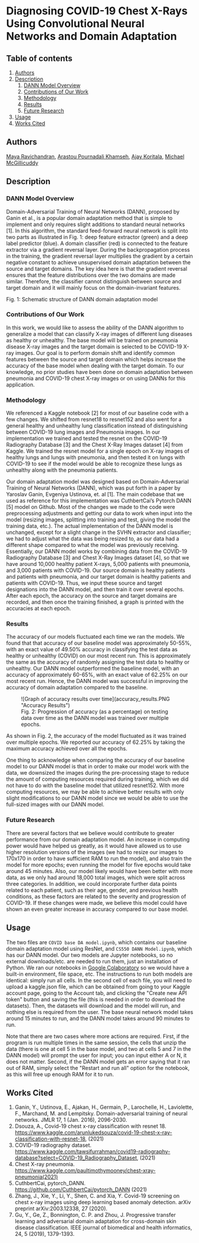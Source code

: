# Diagnosing COVID-19 Chest X-Rays Using Convolutional Neural Networks and Domain Adaptation

## Table of contents
1. [Authors](#authors)
2. [Description](#Description)
    1. [DANN Model Overview](#DANN-Model-Overview)
    2. [Contributions of Our Work](#Contributions-of-Our-Work)
    3. [Methodology](#Methodology)
    4. [Results](#Results)
    5. [Future Research](#Future-Research)
3. [Usage](#Usage)
4. [Works Cited](#Works-Cited)

## Authors
[Maya Ravichandran](https://github.com/maravichandran), [Arastou Pournadali Khamseh](https://github.com/arastoo723), [Ajay Koritala](https://github.com/joybot56), [Michael McGillicuddy](https://github.com/mpaul418)

## Description
### DANN Model Overview
Domain-Adversarial Training of Neural Networks (DANN), proposed by Ganin et al., is a popular domain adaptation method that is simple to implement and only requires slight additions to standard neural networks [1]. In this algorithm, the standard feed-forward neural network is split into two parts as illustrated in Fig. 1:  deep feature extractor (green) and a deep label predictor (blue). A domain classifier (red) is connected to the feature extractor via a gradient reversal layer. During the backpropagation process in the training, the gradient reversal layer multiplies the gradient by a certain negative constant to achieve unsupervised domain adaptation between the source and target domains. The key idea here is that the gradient reversal ensures that the feature distributions over the two domains are made similar. Therefore, the classifier cannot distinguish between source and target domain and it will mainly focus on the domain-invariant features.

Fig. 1: Schematic structure of DANN domain adaptation model

### Contributions of Our Work
In this work, we would like to assess the ability of the DANN algorithm to generalize a model that can classify X-ray images of different lung diseases as healthy or unhealthy. The base model will be trained on pneumonia disease X-ray images and the target domain is selected to be COVID-19 X-ray images. Our goal is to perform domain shift and identify common features between the source and target domain which helps increase the accuracy of the base model when dealing with the target domain. To our knowledge, no prior studies have been done on domain adaptation between pneumonia and COVID-19 chest X-ray images or on using DANNs for this application. 

### Methodology
We referenced a Kaggle notebook [2] for most of our baseline code with a few changes. We shifted from resnet18 to resnet152 and also went for a general healthy and unhealthy lung classification instead of distinguishing between COVID-19 lung images and Pneumonia images. In our implementation we trained and tested the resnet on the COVID-19 Radiography Database [3] and the Chest X-Ray Images dataset [4] from Kaggle. We trained the resnet model for a single epoch on X-ray images of healthy lungs and lungs with pneumonia, and then tested it on lungs with COVID-19 to see if the model would be able to recognize these lungs as unhealthy along with the pneumonia patients. 

Our domain adaptation model was designed based on Domain-Adversarial Training of Neural Networks (DANN), which was put forth in a paper by Yaroslav Ganin, Evgeniya Ustinova, et. al [1].  The main codebase that we used as reference for this implementation was CuthbertCai’s Pytorch DANN [5] model on Github.  Most of the changes we made to the code were preprocessing adjustments and getting our data to work when input into the model (resizing images, splitting into training and test, giving the model the training data, etc.).  The actual implementation of the DANN model is unchanged, except for a slight change in the SVHN extractor and classifier; we had to adjust what the data was being resized to, as our data had a different shape compared to what the model was previously receiving.
Essentially, our DANN model works by combining data from the COVID-19 Radiography Database [3] and Chest X-Ray Images dataset [4], so that we have around 10,000 healthy patient X-rays, 5,000 patients with pneumonia, and 3,000 patients with COVID-19.  Our source domain is healthy patients and patients with pneumonia, and our target domain is healthy patients and patients with COVID-19.  Thus, we input these source and target designations into the DANN model, and then train it over several epochs.  After each epoch, the accuracy on the source and target domains are recorded, and then once the training finished, a graph is printed with the accuracies at each epoch.

### Results
The accuracy of our models fluctuated each time we ran the models. We found that that accuracy of our baseline model was approximately 50-55%, with an exact value of 49.50% accuracy in classifying the test data as healthy or unhealthy (COVID) on our most recent run. This is approximately the same as the accuracy of randomly assigning the test data to healthy or unhealthy. Our DANN model outperformed the baseline model, with an accuracy of approximately 60-65%, with an exact value of 62.25% on our most recent run. Hence, the DANN model was successful in improving the accuracy of domain adaptation compared to the baseline. 

<figure>
![Graph of accuracy results over time](accuracy_results.PNG "Accuracy Results")
<figcaption>Fig. 2: Progression of accuracy (as a percentage) on testing data over time as the DANN model was trained over multiple epochs.</figcaption>
</figure>

As shown in Fig. 2, the accuracy of the model fluctuated as it was trained over multiple epochs. We reported our accuracy of 62.25% by taking the maximum accuracy achieved over all the epochs.

One thing to acknowledge when comparing the accuracy of our baseline model to our DANN model is that in order to make our model work with the data, we downsized the images during the pre-processing stage to reduce the amount of computing resources required during training, which we did not have to do with the baseline model that utilized resnet152. With more computing resources, we may be able to achieve better results with only slight modifications to our DANN model since we would be able to use the full-sized images with our DANN model. 

### Future Research
There are several factors that we believe would contribute to greater performance from our domain adaptation model.  An increase in computing power would have helped us greatly, as it would have allowed us to use higher resolution versions of the images (we had to resize our images to 170x170 in order to have sufficient RAM to run the model), and also train the model for more epochs; even running the model for five epochs would take around 45 minutes.  Also, our model likely would have been better with more data, as we only had around 18,000 total images, which were split across three categories. In addition, we could incorporate further data points related to each patient, such as their age, gender, and previous health conditions, as these factors are related to the severity and progression of COVID-19. If these changes were made, we believe this model could have shown an even greater increase in accuracy compared to our base model.

## Usage
The two files are `COVID base DA model.ipynb`, which contains our baseline domain adaptation model using ResNet, and `CS550 DANN Model.ipynb`, which has our DANN model. Our two models are Jupyter notebooks, so no external downloads/etc. are needed to run them, just an installation of Python.  We ran our notebooks in [Google Colaboratory](https://colab.research.google.com/) so we would have a built-in environment, file space, etc.  The instructions to run both models are identical: simply run all cells.  In the second cell of each file, you will need to upload a kaggle.json file, which can be obtained from going to your Kaggle account page, going to the Account tab, and clicking the "Create new API token" button and saving the file (this is needed in order to download the datasets).  Then, the datasets will download and the model will run, and nothing else is required from the user.  The base neural network model takes around 15 minutes to run, and the DANN model takes around 90 minutes to run.  

Note that there are two cases where more actions are required.  First, if the program is run multiple times in the same session, the cells that unzip the data (there is one at cell 5 in the base model, and two at cells 5 and 7 in the DANN model) will prompt the user for input; you can input either A or N, it does not matter. Second, if the DANN model gets an error saying that it ran out of RAM, simply select the "Restart and run all" option for the notebook, as this will free up enough RAM for it to run.

## Works Cited
1. Ganin, Y., Ustinova, E., Ajakan, H., Germain, P., Larochelle, H., Laviolette, F., Marchand, M. and Lempitsky. Domain-adversarial training of neural networks. JMLR 17, 1 (Jan. 2016), 2096-2030. 
2. Dsouza, A.,  Covid-19 chest x-ray classification with resnet 18. https://www.kaggle.com/arunlukedsouza/covid-19-chest-x-ray-classification-with-resnet-18, (2021)
3. COVID-19 radiography dataset. https://www.kaggle.com/tawsifurrahman/covid19-radiography-database?select=COVID-19_Radiography_Dataset, (2021)
4. Chest X-ray pneumonia. https://www.kaggle.com/paultimothymooney/chest-xray-pneumonia(2021)
5. CuthbertCai, pytorch_DANN. https://github.com/CuthbertCai/pytorch_DANN (2021)
6. Zhang, J., Xie, Y., Li, Y., Shen, C. and Xia, Y. Covid-19 screening on chest x-ray images using deep learning based anomaly detection. arXiv preprint arXiv:2003.12338, 27 (2020).
7. Gu, Y., Ge, Z., Bonnington, C. P. and Zhou, J. Progressive transfer learning and adversarial domain adaptation for cross-domain skin disease classification. IEEE journal of biomedical and health informatics, 24, 5 (2019), 1379-1393.

